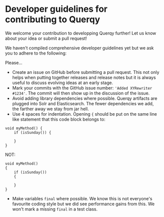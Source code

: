 # Developer guidelines for contributing to Querqy

We welcome your contribution to developping Querqy further! Let us know about your idea or submit a pull request!

We haven't compiled comprehensive developer guidelines yet but we ask you to adhere to the following:

Please...

* Create an issue on GitHub before submitting a pull request. This not only helps when putting together releases and release notes 
  but it is always useful to discuss evolving ideas at an early stage.
* Mark your commits with the GitHub issue number: `'Added XYRewriter #1234'`. The commit will then show up in the discussion of the issue. 
* Avoid adding library dependencies where possible. Querqy artifacts are plugged into Solr and Elasticsearch. The fewer dependencies we add, the farther away
  we stay from jar hell.
* Use 4 spaces for indentation. Opening `{` should be put on the same line like statement that this code block belongs to:
```
void myMethod() {
    if (isSunday()) {
    
    }
}
```
NOT:
```
void myMethod() 
{
    if (isSunday()) 
    {
    
    }
}
```
* Make variables `final` where possible. We know this is not everyone's favourite coding style but we did see performance gains from this. 
  We won't mark a missing `final` in a test class.
  
   
